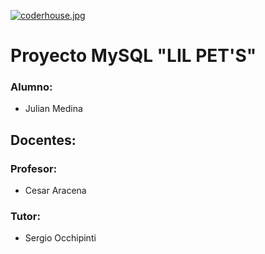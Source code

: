 [![coderhouse.jpg](https://i.postimg.cc/HLqD0Rsk/coderhouse.jpg)](https://postimg.cc/kVvpqjb0)

# Proyecto MySQL "LIL PET'S"
### Alumno:
- Julian Medina
## Docentes:
### Profesor:
- Cesar Aracena
### Tutor:
- Sergio Occhipinti
